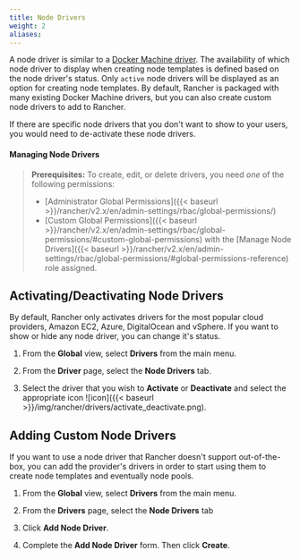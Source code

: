 ```yaml
---
title: Node Drivers
weight: 2
aliases:
---
```


A node driver is similar to a [Docker Machine driver](https://docs.docker.com/machine/drivers/). The availability of which node driver to display when creating node templates is defined based on the node driver's status. Only `active` node drivers will be displayed as an option for creating node templates. By default, Rancher is packaged with many existing Docker Machine drivers, but you can also create custom node drivers to add to Rancher.

If there are specific node drivers that you don't want to show to your users, you would need to de-activate these node drivers.

#### Managing Node Drivers

>**Prerequisites:** To create, edit, or delete drivers, you need _one_ of the following permissions:
>
>- [Administrator Global Permissions]({{< baseurl >}}/rancher/v2.x/en/admin-settings/rbac/global-permissions/)
>- [Custom Global Permissions]({{< baseurl >}}/rancher/v2.x/en/admin-settings/rbac/global-permissions/#custom-global-permissions) with the [Manage Node Drivers]({{< baseurl >}}/rancher/v2.x/en/admin-settings/rbac/global-permissions/#global-permissions-reference) role assigned.

## Activating/Deactivating Node Drivers

By default, Rancher only activates drivers for the most popular cloud providers, Amazon EC2, Azure, DigitalOcean and vSphere. If you want to show or hide any node driver, you can change it's status.

1.	From the **Global** view, select **Drivers** from the main menu.

2.  From the **Driver** page, select the **Node Drivers** tab.

3.	Select the driver that you wish to **Activate** or **Deactivate** and select the appropriate icon ![icon]({{< baseurl >}}/img/rancher/drivers/activate_deactivate.png).


## Adding Custom Node Drivers

If you want to use a node driver that Rancher doesn't support out-of-the-box, you can add the provider's drivers in order to start using them to create node templates and eventually node pools.

1.	From the **Global** view, select **Drivers** from the main menu.

2.  From the **Drivers** page, select the **Node Drivers** tab

3.	Click **Add Node Driver**.

4.	Complete the **Add Node Driver** form. Then click **Create**.


